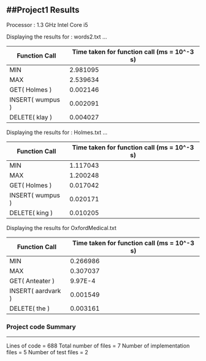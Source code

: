 ##Project1 Results
-----------
Processor : 1.3 GHz Intel Core i5

Displaying the results for : words2.txt ...

|Function Call | Time taken for function call (ms = 10^-3 s)|
------------- | ------------------------------
MIN          |                               2.981095
MAX           |                              2.539634
GET( Holmes )     |                           0.002146
INSERT( wumpus )    |                         0.002091
DELETE( klay )       |0.004027


Displaying the results for : Holmes.txt ...

|Function Call | Time taken for function call (ms = 10^-3 s)|
------------- | ------------------------------
MIN          |                               1.117043
MAX           |                              1.200248
GET( Holmes )     |                          0.017042
INSERT( wumpus )    |                         0.020171
DELETE( king )       |0.010205



Displaying the results for OxfordMedical.txt 

|Function Call | Time taken for function call  (ms = 10^-3 s)|
|--------------|-------------------------------|
MIN                 |                         0.266986
MAX                 |                         0.307037
GET( Anteater )     |                        9.97E-4
INSERT( aardvark )  |              0.001549
DELETE( the )       |         0.003161



### Project code Summary
---------------------
Lines of code = 688
Total number of files = 7
Number of implementation files = 5
Number of test files = 2
